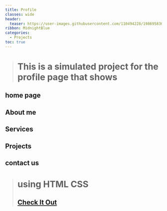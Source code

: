 ```yaml
---
title: Profile
classes: wide
header:
  teaser: https://user-images.githubusercontent.com/110494228/198695830-d25b56e1-0795-4e58-96d6-3766341a1173.jpg
ribbon: MidnightBlue
categories:
  - Projects
toc: true
---
```


> # This is a simulated project for the profile page that shows
 ## home page
 ## About me
 ## Services
 ## Projects
 ## contact us
> # using HTML CSS 
> ## [Check It Out](https://mohamedadel6.github.io/Profile/)
